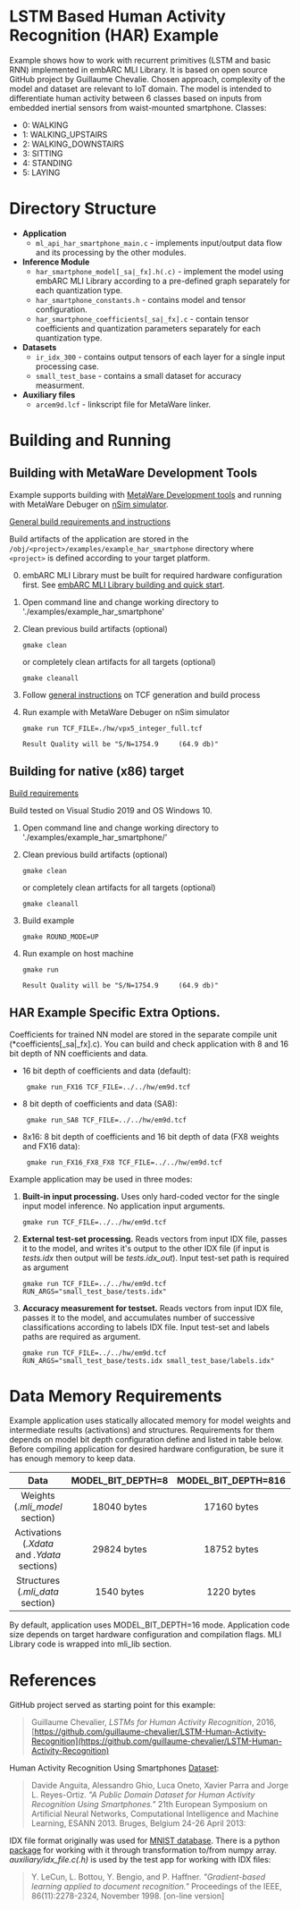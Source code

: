 LSTM Based Human Activity Recognition (HAR) Example 
==============================================
Example shows how to work with recurrent primitives (LSTM and basic RNN) implemented in embARC MLI Library. It is based on open source GitHub project by Guillaume Chevalie. Chosen approach, complexity of the model and dataset are relevant to IoT domain. The model is intended to differentiate human activity between 6 classes based on inputs from embedded inertial sensors from waist-mounted smartphone. Classes:

 * 0: WALKING
 * 1: WALKING_UPSTAIRS
 * 2: WALKING_DOWNSTAIRS
 * 3: SITTING
 * 4: STANDING
 * 5: LAYING

# Directory Structure

* **Application**
  * `ml_api_har_smartphone_main.c`                 		- implements input/output data flow and its processing by the other modules.
* **Inference Module**
  * `har_smartphone_model[_sa|_fx].h(.c)`                 		- implement the model using embARC MLI Library according to a pre-defined graph separately for each quantization type.
  * `har_smartphone_constants.h`                 		- contains model and tensor configuration.
  * `har_smartphone_coefficients[_sa|_fx].c`                 		- contain tensor coefficients and quantization parameters separately for each quantization type.
* **Datasets**
  * `ir_idx_300`                 		- contains output tensors of each layer for a single input processing case.
  * `small_test_base`                 		- contains a small dataset for accuracy measurment.
* **Auxiliary files**
  * `arcem9d.lcf`                 		- linkscript file for MetaWare linker.

# Building and Running

## Building with MetaWare Development Tools

Example supports building with [MetaWare Development tools](https://www.synopsys.com/dw/ipdir.php?ds=sw_metaware) and running with MetaWare Debuger on [nSim simulator](https://www.synopsys.com/dw/ipdir.php?ds=sim_nSIM). 

[General build requirements and instructions](https://github.com/foss-for-synopsys-dwc-arc-processors/embarc_mli#general-build-process)

Build artifacts of the application are stored in the `/obj/<project>/examples/example_har_smartphone` directory where `<project>` is defined according to your target platform.  

0. embARC MLI Library must be built for required hardware configuration first. See [embARC MLI Library building and quick start](/README.md#building-and-quick-start).

1. Open command line and change working directory to './examples/example_har_smartphone'

2. Clean previous build artifacts (optional)

       gmake clean
    or completely clean artifacts for all targets (optional)

       gmake cleanall
 
3. Follow [general instructions](https://github.com/foss-for-synopsys-dwc-arc-processors/embarc_mli#build-command-examples-for-arc-processors) on TCF generation and build process 

4. Run example with MetaWare Debuger on nSim simulator

       gmake run TCF_FILE=./hw/vpx5_integer_full.tcf

       Result Quality will be "S/N=1754.9     (64.9 db)"

## Building for native (x86) target

[Build requirements](https://github.com/foss-for-synopsys-dwc-arc-processors/embarc_mli#x86-host-emulation)


Build tested on Visual Studio 2019 and OS Windows 10.

1. Open command line and change working directory to './examples/example_har_smartphone/'

2. Clean previous build artifacts (optional)

       gmake clean
    or completely clean artifacts for all targets (optional)

       gmake cleanall 

3. Build example 

       gmake ROUND_MODE=UP

4. Run example on host machine

       gmake run

       Result Quality will be "S/N=1754.9     (64.9 db)"
## HAR Example Specific Extra Options. 

Coefficients for trained NN model are stored in the separate compile unit (*coefficients[_sa|_fx].c). You can build and check application with 8 and 16 bit depth of NN coefficients and data.

* 16 bit depth of coefficients and data (default):
 
       gmake run_FX16 TCF_FILE=../../hw/em9d.tcf

* 8 bit depth of coefficients and data (SA8):

       gmake run_SA8 TCF_FILE=../../hw/em9d.tcf

* 8x16: 8 bit depth of coefficients and 16 bit depth of data (FX8 weights and FX16 data):

       gmake run_FX16_FX8_FX8 TCF_FILE=../../hw/em9d.tcf

Example application may be used in three modes:
1. **Built-in input processing.** Uses only hard-coded vector for the single input model inference. 
No application input arguments.

       gmake run TCF_FILE=../../hw/em9d.tcf

2. **External test-set processing.** Reads vectors from input IDX file, passes it to the model, and writes it's output to the other IDX file (if input is *tests.idx* then output will be *tests.idx_out*). 
Input test-set path is required as argument

       gmake run TCF_FILE=../../hw/em9d.tcf RUN_ARGS="small_test_base/tests.idx"

3. **Accuracy measurement for testset.** Reads vectors from input IDX file, passes it to the model, and accumulates number of successive classifications according to labels IDX file. 
Input test-set and labels paths are required as argument.

       gmake run TCF_FILE=../../hw/em9d.tcf RUN_ARGS="small_test_base/tests.idx small_test_base/labels.idx"

# Data Memory Requirements

Example application uses statically allocated memory for model weights and intermediate results (activations) and structures. Requirements for them depends on model bit depth 
configuration define and listed in table below. Before compiling application for desired hardware configuration, be sure it has enough memory to keep data.

|                      Data                         |   MODEL_BIT_DEPTH=8   |  MODEL_BIT_DEPTH=816  |  MODEL_BIT_DEPTH=16  |
| :-----------------------------------------------: | :-------------------: | :-------------------: | :------------------: |
| Weights <br/>(*.mli_model* section)              |  18040 bytes          | 17160 bytes           | 34316 bytes          |
| Activations <br/>(*.Xdata* and *.Ydata* sections) |  29824 bytes           | 18752 bytes           | 18752 bytes          |
| Structures <br/>(*.mli_data* section)           |  1540 bytes            | 1220 bytes             | 1220 bytes            |

By default, application uses MODEL_BIT_DEPTH=16 mode. Application code size depends on target hardware configuration and compilation flags. MLI Library code is wrapped into mli_lib section.

# References

GitHub project served as starting point for this example:
> Guillaume Chevalier, *LSTMs for Human Activity Recognition*, 2016,[https://github.com/guillaume-chevalier/LSTM-Human-Activity-Recognition](https://github.com/guillaume-chevalier/LSTM-Human-Activity-Recognition)

Human Activity Recognition Using Smartphones [Dataset](https://archive.ics.uci.edu/ml/datasets/Human+Activity+Recognition+Using+Smartphones):
> Davide Anguita, Alessandro Ghio, Luca Oneto, Xavier Parra and Jorge L. Reyes-Ortiz. *"A Public Domain Dataset for Human Activity Recognition Using Smartphones."* 21th European Symposium on Artificial Neural Networks, Computational Intelligence and Machine Learning, ESANN 2013. Bruges, Belgium 24-26 April 2013:

IDX file format originally was used for [MNIST database](http://yann.lecun.com/exdb/mnist/). There is a python [package](https://pypi.org/project/idx2numpy/) for working with it through transformation to/from numpy array. *auxiliary/idx_file.c(.h)* is used by the test app for working with IDX files:
> Y. LeCun, L. Bottou, Y. Bengio, and P. Haffner. *"Gradient-based learning applied to document recognition."* Proceedings of the IEEE, 86(11):2278-2324, November 1998. [on-line version]

